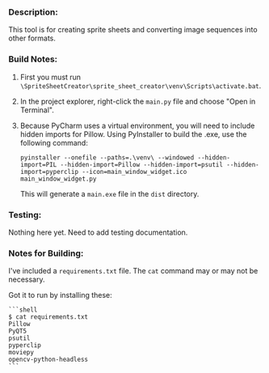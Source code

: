 ### Description:
This tool is for creating sprite sheets and converting image sequences into other formats.

### Build Notes:

1. First you must run `\SpriteSheetCreator\sprite_sheet_creator\venv\Scripts\activate.bat`.
2. In the project explorer, right-click the `main.py` file and choose "Open in Terminal".
3. Because PyCharm uses a virtual environment, you will need to include hidden imports for Pillow. Using PyInstaller to build the .exe, use the following command:

    ```shell
    pyinstaller --onefile --paths=.\venv\ --windowed --hidden-import=PIL --hidden-import=Pillow --hidden-import=psutil --hidden-import=pyperclip --icon=main_window_widget.ico main_window_widget.py
    ```

    This will generate a `main.exe` file in the `dist` directory.

### Testing:

Nothing here yet. Need to add testing documentation.

### Notes for Building:

I've included a `requirements.txt` file. The `cat` command may or may not be necessary.

Got it to run by installing these:

    ```shell
    $ cat requirements.txt
    Pillow
    PyQT5
    psutil
    pyperclip
    moviepy
    opencv-python-headless
    ```
